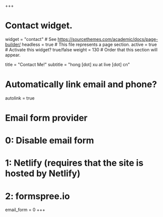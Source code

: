 +++
# Contact widget.
widget = "contact"  # See https://sourcethemes.com/academic/docs/page-builder/
headless = true  # This file represents a page section.
active = true  # Activate this widget? true/false
weight = 130  # Order that this section will appear.

title = "Contact Me!"
subtitle = "hong [dot] xu at live [dot] cn"

# Automatically link email and phone?
autolink = true

# Email form provider
#   0: Disable email form
#   1: Netlify (requires that the site is hosted by Netlify)
#   2: formspree.io
email_form = 0
+++



<div class="cleanslate w24tz-current-time w24tz-middle" style="display: inline-block !important; visibility: hidden !important; min-width:300px !important; min-height:145px !important;"><p><a href="//24timezones.com/world_directory/time_in_new_york.php" style="text-decoration: none" class="clock24" id="tz24-1578619353-c1179-eyJob3VydHlwZSI6IjEyIiwic2hvd2RhdGUiOiIxIiwic2hvd3NlY29uZHMiOiIxIiwiY29udGFpbmVyX2lkIjoiY2xvY2tfYmxvY2tfY2I1ZTE3ZDFkOTU4OGZhIiwidHlwZSI6ImRiIiwibGFuZyI6ImVuIn0=" title="New York actual time" target="_blank" rel="nofollow">New York</a></p><div id="clock_block_cb5e17d1d9588fa"></div></div>
<script type="text/javascript" src="//w.24timezones.com/l.js" async></script>

<div class="cleanslate w24tz-current-time w24tz-middle" style="display: inline-block !important; visibility: hidden !important; min-width:300px !important; min-height:145px !important;"><p><a href="//24timezones.com/world_directory/time_in_london.php" style="text-decoration: none" class="clock24" id="tz24-1578619399-c1136-eyJob3VydHlwZSI6IjEyIiwic2hvd2RhdGUiOiIxIiwic2hvd3NlY29uZHMiOiIxIiwiY29udGFpbmVyX2lkIjoiY2xvY2tfYmxvY2tfY2I1ZTE3ZDIwN2E4ZjA4IiwidHlwZSI6ImRiIiwibGFuZyI6ImVuIn0=" title="London timezone" target="_blank" rel="nofollow">London</a></p><div id="clock_block_cb5e17d207a8f08"></div></div>
<script type="text/javascript" src="//w.24timezones.com/l.js" async></script>

<div class="cleanslate w24tz-current-time w24tz-middle" style="display: inline-block !important; visibility: hidden !important; min-width:300px !important; min-height:145px !important;"><p><a href="//24timezones.com/Zurich/zeit" style="text-decoration: none" class="clock24" id="tz24-1578619241-c1268-eyJob3VydHlwZSI6IjEyIiwic2hvd2RhdGUiOiIxIiwic2hvd3NlY29uZHMiOiIxIiwiY29udGFpbmVyX2lkIjoiY2xvY2tfYmxvY2tfY2I1ZTE3ZDE2OWE5YWU1IiwidHlwZSI6ImRiIiwibGFuZyI6ImRlIn0=" title="Zürich Uhrzeit" target="_blank" rel="nofollow">Zürich</a></p><div id="clock_block_cb5e17d169a9ae5"></div></div>
<script type="text/javascript" src="//w.24timezones.com/l.js" async></script>

<div class="cleanslate w24tz-current-time w24tz-middle" style="display: inline-block !important; visibility: hidden !important; min-width:300px !important; min-height:145px !important;"><p><a href="//24timezones.com/zh_shi/beijing_shi_zhong.php" style="text-decoration: none" class="clock24" id="tz24-1578619433-c133-eyJob3VydHlwZSI6IjEyIiwic2hvd2RhdGUiOiIxIiwic2hvd3NlY29uZHMiOiIxIiwiY29udGFpbmVyX2lkIjoiY2xvY2tfYmxvY2tfY2I1ZTE3ZDIyOWE3ZmUyIiwidHlwZSI6ImRiIiwibGFuZyI6InpoIn0=" title="時間 北京" target="_blank" rel="nofollow">北京</a></p><div id="clock_block_cb5e17d229a7fe2"></div></div>
<script type="text/javascript" src="//w.24timezones.com/l.js" async></script>
